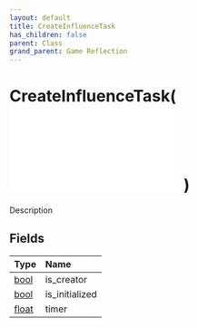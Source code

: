 ```yaml
---
layout: default
title: CreateInfluenceTask
has_children: false
parent: Class
grand_parent: Game Reflection
---
```

# CreateInfluenceTask( ![ InfluenceTask ](/game-reflection/classes/influence_task.md) )
Description 

## Fields
| Type | Name |
|:-------------|:--------------|
| [bool](/game-reflection/components/bool.md) | is_creator |
| [bool](/game-reflection/components/bool.md) | is_initialized |
| [float](/game-reflection/components/float.md) | timer |
